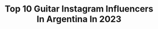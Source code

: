 ---
title: Top 10 Guitar Instagram Influencers In Argentina In 2023
description: >-
  Find top guitar Instagram influencers in Argentina in 2023. Most popular hashtags: #guitar #musica #guitarra.
platform: Instagram
hits: 129
text_top: Discover the best Instagram influencers on inBeat.
text_bottom: Our database aggregates 129 Instagram influencers like this in Argentina for you to pitch.
profiles:
  - username: "floberner"
    fullname: >-
      flo♭erner 🧿 Actriz
    bio: >-
      🌊 👁 ⛰ 𖧼 Cantautora emergente / Toco guitarra 𖧼 Egresada psicología UC 𖧼 Plant based 🌱 Chile ⏳ 𖧼 Hablar con: @alfonso.contreras.dupre
    location: "Argentina"
    followers: 16866
    engagement: 551
    commentsToLikes: 0.099799
    id: ck5can2cldq210i11hm8ht0hu
    verified: false
    hashtags: "#instagirls, #chilena, #artesescenicas, #santiagodechile"
  - username: "sheissoheavy"
    fullname: >-
      мєℓιѕѕα exx 🖤🔪
    bio: >-
      Guitarra y voz en @magicclicks 🔥 #music #videogames
    location: "Argentina"
    followers: 19530
    engagement: 490
    commentsToLikes: 0.119124
    id: ck5q7qxm72q4n0i110ij541gr
    verified: false
    hashtags: "#gaming, #ps4, #gamergirl, #musiclife"
  - username: "alvaro_martin27"
    fullname: >-
      𝕆𝕝𝕕𝕤𝕔𝕙𝕠𝕠𝕝🎸𝔹𝕝𝕦𝕖𝕤&ℝ𝕠𝕔𝕜
    bio: >-
      Old School guitar player Posadas, Misiones.🇦🇷 Songwriter, online Lessons, Endorsed by @kellerguitar @magslide New Song
    location: "Argentina"
    followers: 16990
    engagement: 348
    commentsToLikes: 0.084557
    id: ck602m9gfhyoo0i14n4noi1p2
    verified: false
    hashtags: "#guitarristaargentino, #guitarjam, #pickupmusic, #bluesmusic"
  - username: "virferreyra"
    fullname: >-
      Virgiиiα Ferreyrα
    bio: >-
      🇦🇷 Cantautora 🎙 Artista: @beaudoux_guitars • @flightukulele • @daddarioargentina ⚡️ 24 de FEB: set de ALTO VOLTAJE en @theroxygrillbar 🎫 reservas 👇🏼
    location: "Argentina"
    followers: 14389
    engagement: 338
    commentsToLikes: 0.063042
    id: ck14iuyhjh9or0i19xrqg6u5e
    verified: false
    hashtags: "#baritoneukulele, #weareflighters, #flightdisneychallenge, #flightukelele"
  - username: "camilagarciaurr"
    fullname: >-
      Camila García
    bio: >-
      vzla 🇻🇪 Ukelele, algo de guitarra y canto un poco también ❤️🎵 | Canal de YT 🎥 la buena vibra se contagia 🤘🏻⭐️ Sigueme en TikTok 👉🏻 @camilagarciaurr
    location: "Argentina"
    followers: 12441
    engagement: 404
    commentsToLikes: 0.080060
    id: ck6ubvudlc03e0j71g2kxgjxb
    verified: false
    hashtags: "#ukelelecover, #venezuela, #cover, #singer"
  - username: "patriciosardelli"
    fullname: >-
      AIRBAG
    bio: >-
      AIRBAG oficial voz y guitarra @AIRBAG.oficial Airbagcontrataciones@gmail.com
    location: "Argentina"
    followers: 243941
    engagement: 596
    commentsToLikes: 0.039219
    id: ck0u2kytr069w0i19ngrnj3e8
    verified: true
    hashtags: "#levis, #lunapark, #musica, #chizzo"
  - username: "pato_cromado"
    fullname: >-
      PaTo Montes
    bio: >-
      Pachuco-Mexica-Greaser Guitarrista y compositor en Maldita Vecindad. Los Deskarriados y Los Cromados.
    location: "Argentina"
    followers: 8754
    engagement: 584
    commentsToLikes: 0.014320
    id: ck5cbyr5lgeog0i112miqzbt4
    verified: false
    hashtags: "#taxicocodrilo, #elpatoeselchofer, #patocromado, #pachucostyle"
  - username: "miguelgarrido1989"
    fullname: >-
      Miguel Garrido 🇦🇷🎸
    bio: >-
      🎸- Guitarrista - @diceros_rock 🎛- Endorser de @catalina_custom_pedalboards 🎚- Técnico en Sonido 🏠- Recreo - Catamarca
    location: "Argentina"
    followers: 14201
    engagement: 361
    commentsToLikes: 0.087987
    id: ck8t65phecbdr0j78r9vm26fc
    verified: false
    hashtags: "#80s, #rocker, #recordingstudio, #guitarras"
  - username: "marcoscasco7"
    fullname: >-
      Marcos Casco
    bio: >-
      Guitarrista 🇦🇷/guitarrista de @labarraok/Viajero Endorser @medinaartigas ▶️Mi canal de YouTube -HAZ CLICK AQUÍ!!!!! 👇👇👇👇👇👇👇👇👇👇👇👇👇
    location: "Argentina"
    followers: 11120
    engagement: 459
    commentsToLikes: 0.086036
    id: ck139eqzgkydi0i19ico3gk9t
    verified: false
    hashtags: "#gitarre, #guitarsolo, #musica, #slash"
  - username: "kurzale"
    fullname: >-
      Ale Kurz
    bio: >-
      Voz, guitarra y composición en @elbordoficial desde 1998.
    location: "Argentina"
    followers: 26322
    engagement: 924
    commentsToLikes: 0.030002
    id: ck5c6wenq6c9b0i11wllsu6sn
    verified: false
    hashtags: "#elbordolaserie, #elbordo22a"
---